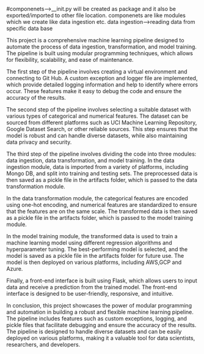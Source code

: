#componenets-->__init.py will be created as package and it also be exported/imported to other file location.
componenets are like modules which we create like data ingestion etc.
data ingestion-->reading data from specific data base

This project is a comprehensive machine learning pipeline designed to automate the process of data ingestion, transformation, and model training. The pipeline is built using modular programming techniques, which allows for flexibility, scalability, and ease of maintenance.

The first step of the pipeline involves creating a virtual environment and connecting to Git Hub. A custom exception and logger file are implemented, which provide detailed logging information and help to identify where errors occur. These features make it easy to debug the code and ensure the accuracy of the results.

The second step of the pipeline involves selecting a suitable dataset with various types of categorical and numerical features. The dataset can be sourced from different platforms such as UCI Machine Learning Repository, Google Dataset Search, or other reliable sources. This step ensures that the model is robust and can handle diverse datasets, while also maintaining data privacy and security.

The third step of the pipeline involves dividing the code into three modules: data ingestion, data transformation, and model training. In the data ingestion module, data is imported from a variety of platforms, including Mongo DB, and split into training and testing sets. The preprocessed data is then saved as a pickle file in the artifacts folder, which is passed to the data transformation module.

In the data transformation module, the categorical features are encoded using one-hot encoding, and numerical features are standardized to ensure that the features are on the same scale. The transformed data is then saved as a pickle file in the artifacts folder, which is passed to the model training module.

In the model training module, the transformed data is used to train a machine learning model using different regression algorithms and hyperparameter tuning. The best-performing model is selected, and the model is saved as a pickle file in the artifacts folder for future use. The model is then deployed on various platforms, including AWS,GCP and Azure.

Finally, a front-end interface is built using Flask, which allows users to input data and receive a prediction from the trained model. The front-end interface is designed to be user-friendly, responsive, and intuitive.

In conclusion, this project showcases the power of modular programming and automation in building a robust and flexible machine learning pipeline. The pipeline includes features such as custom exceptions, logging, and pickle files that facilitate debugging and ensure the accuracy of the results. The pipeline is designed to handle diverse datasets and can be easily deployed on various platforms, making it a valuable tool for data scientists, researchers, and developers.
